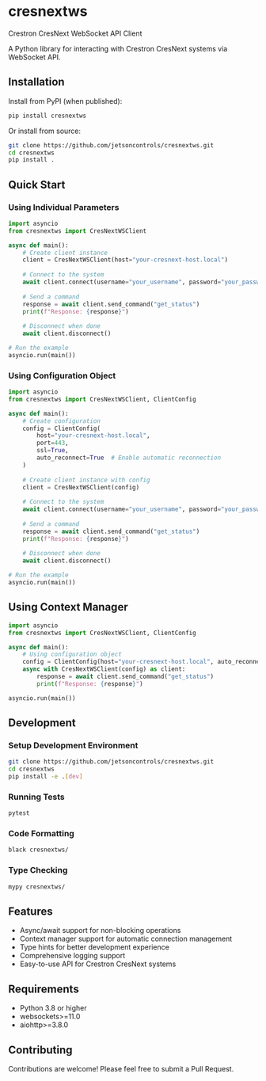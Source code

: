# cresnextws

Crestron CresNext WebSocket API Client

A Python library for interacting with Crestron CresNext systems via WebSocket API.

## Installation

Install from PyPI (when published):

```bash
pip install cresnextws
```

Or install from source:

```bash
git clone https://github.com/jetsoncontrols/cresnextws.git
cd cresnextws
pip install .
```

## Quick Start

### Using Individual Parameters

```python
import asyncio
from cresnextws import CresNextWSClient

async def main():
    # Create client instance
    client = CresNextWSClient(host="your-cresnext-host.local")
    
    # Connect to the system
    await client.connect(username="your_username", password="your_password")
    
    # Send a command
    response = await client.send_command("get_status")
    print(f"Response: {response}")
    
    # Disconnect when done
    await client.disconnect()

# Run the example
asyncio.run(main())
```

### Using Configuration Object

```python
import asyncio
from cresnextws import CresNextWSClient, ClientConfig

async def main():
    # Create configuration
    config = ClientConfig(
        host="your-cresnext-host.local",
        port=443,
        ssl=True,
        auto_reconnect=True  # Enable automatic reconnection
    )
    
    # Create client instance with config
    client = CresNextWSClient(config)
    
    # Connect to the system
    await client.connect(username="your_username", password="your_password")
    
    # Send a command
    response = await client.send_command("get_status")
    print(f"Response: {response}")
    
    # Disconnect when done
    await client.disconnect()

# Run the example
asyncio.run(main())
```

## Using Context Manager

```python
import asyncio
from cresnextws import CresNextWSClient, ClientConfig

async def main():
    # Using configuration object
    config = ClientConfig(host="your-cresnext-host.local", auto_reconnect=True)
    async with CresNextWSClient(config) as client:
        response = await client.send_command("get_status")
        print(f"Response: {response}")

asyncio.run(main())
```

## Development

### Setup Development Environment

```bash
git clone https://github.com/jetsoncontrols/cresnextws.git
cd cresnextws
pip install -e .[dev]
```

### Running Tests

```bash
pytest
```

### Code Formatting

```bash
black cresnextws/
```

### Type Checking

```bash
mypy cresnextws/
```

## Features

- Async/await support for non-blocking operations
- Context manager support for automatic connection management
- Type hints for better development experience
- Comprehensive logging support
- Easy-to-use API for Crestron CresNext systems

## Requirements

- Python 3.8 or higher
- websockets>=11.0
- aiohttp>=3.8.0

## Contributing

Contributions are welcome! Please feel free to submit a Pull Request.
